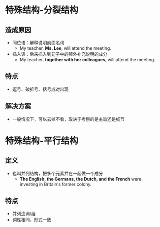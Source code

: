 # 特殊结构-分裂结构

## 造成原因

* 同位语：解释说明前面名词
	* My teacher, **Ms. Lee**, will attend the meeting.
* 插入语：后来插入到句子中的额外补充说明的成分
	* My teacher, **together with her colleagues**, will attend the meeting.

## 特点

* 逗号、破折号、括号成对出现

## 解决方案

* 一般情况下，可以去掉不看，取决于考察的是主旨还是细节

# 特殊结构-平行结构

## 定义

* 也叫并列结构，把多个元素并在一起做一个成分
	* **The English, the Germans, the Dutch, and the French** were investing in Britain's former colony.

## 特点

* 并列连词/组
* 词性相同，形式一致

